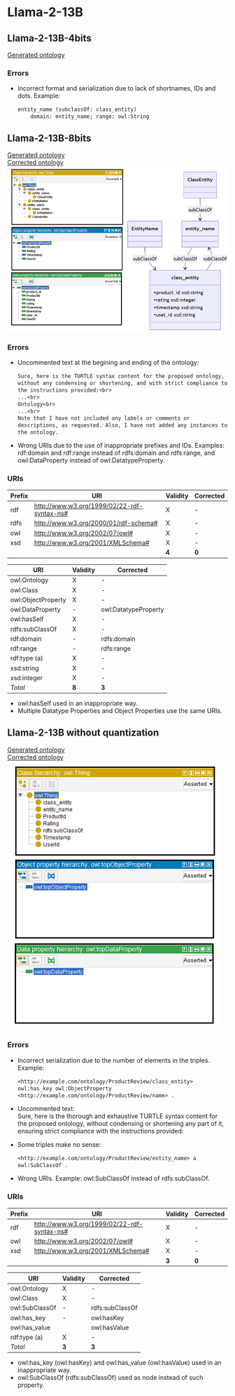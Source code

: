 # Llama-2-13B

## Llama-2-13B-4bits

[Generated ontology](./4bits_ontology.txt)


### Errors

-   Incorrect format and serialization due to lack of shortnames, IDs and dots. Example:
    ```
    entity_name (subclassOf: class_entity)
        domain: entity_name; range: owl:String
    ```


## Llama-2-13B-8bits

[Generated ontology](./8bits_ontology.txt)
<br>
[Corrected ontology](./8bits_ontology_corrected.txt)
<br>
![](./8bits_ontology_corrected.png)

### Errors

-   Uncommented text at the begining and ending of the ontology:<br>
    ```
    Sure, here is the TURTLE syntax content for the proposed ontology, without any condensing or shortening, and with strict compliance to the instructions provided:<br>
    ...<br>
    Ontology<br>
    ...<br>
    Note that I have not included any labels or comments or descriptions, as requested. Also, I have not added any instances to the ontology.
    ```

-   Wrong URIs due to the use of inappropriate prefixes and IDs. Examples: rdf:domain and rdf:range instead of rdfs:domain and rdfs:range, and owl:DataProperty instead of owl:DatatypeProperty.


### URIs

| Prefix | URI                                           | Validity | Corrected |
|--------|-----------------------------------------------|----------|-----------|
| rdf    | http://www.w3.org/1999/02/22-rdf-syntax-ns#   | X        | -         |
| rdfs   | http://www.w3.org/2000/01/rdf-schema#         | X        | -         |
| owl    | http://www.w3.org/2002/07/owl#                | X        | -         |
| xsd    | http://www.w3.org/2001/XMLSchema#             | X        | -         |
|        |                                               | **4**    | **0**     |

| URI                | Validity | Corrected            |
|--------------------|----------|----------------------|
| owl:Ontology       | X        | -                    |
| owl:Class          | X        | -                    |
| owl:ObjectProperty | X        | -                    |
| owl:DataProperty   | -        | owl:DatatypeProperty |
| owl:hasSelf        | X        | -                    |
| rdfs:subClassOf    | X        | -                    |
| rdf:domain         | -        | rdfs:domain          |
| rdf:range          | -        | rdfs:range           |
| rdf:type (a)       | X        | -                    |
| xsd:string         | X        | -                    |
| xsd:integer        | X        | -                    |
| *Total*            | **8**    | **3**                |

-   owl:hasSelf used in an inappropriate way.
-   Multiple Datatype Properties and Object Properties use the same URIs.


## Llama-2-13B without quantization

[Generated ontology](./all_ontology.txt)
<br>
[Corrected ontology](./all_ontology_corrected.txt)
<br>
![](./all_ontology_corrected.png)

### Errors

-   Incorrect serialization due to the number of elements in the triples. Example:
    ```
    <http://example.com/ontology/ProductReview/class_entity> owl:has_key owl:ObjectProperty <http://example.com/ontology/ProductReview/name> .
    ```

-    Uncommented text: <br>
     Sure, here is the thorough and exhaustive TURTLE syntax content for the proposed ontology, without condensing or shortening any part of it, ensuring strict compliance with the instructions provided:
	
-   Some triples make no sense:
    ```
    <http://example.com/ontology/ProductReview/entity_name> a owl:SubClassOf .
    ```

-   Wrong URIs. Example: owl:SubClassOf instead of rdfs:subClassOf.


### URIs

| Prefix | URI                                           | Validity | Corrected |
|--------|-----------------------------------------------|----------|-----------|
| rdf    | http://www.w3.org/1999/02/22-rdf-syntax-ns#   | X        | -         |
| owl    | http://www.w3.org/2002/07/owl#                | X        | -         |
| xsd    | http://www.w3.org/2001/XMLSchema#             | X        | -         |
|        |                                               | **3**    | **0**     |

| URI             | Validity | Corrected       |
|-----------------|----------|-----------------|
| owl:Ontology    | X        | -               |
| owl:Class       | X        | -               |
| owl:SubClassOf  | -        | rdfs:subClassOf |
| owl:has_key     | -        | owl:hasKey      |
| owl:has_value   |          | owl:hasValue    |
| rdf:type (a)    | X        | -               |
| *Total*         | **3**    | **3**           |

-   owl:has_key (owl:hasKey) and owl:has_value (owl:hasValue) used in an inappropriate way.
-   owl:SubClassOf (rdfs:subClassOf) used as node instead of such property.

